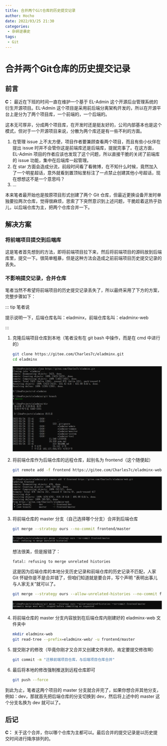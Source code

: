 ```yaml
---
title: 合并两个Git仓库的历史提交记录
author: Hocho
date: 2022/03/25 21:30
categories:
 - 杂碎逆袭史
tags:
 - Git
---
```


# 合并两个Git仓库的历史提交记录

## 前言

**C：** 最近在下班的时间一直在维护一个基于 EL-Admin 这个开源后台管理系统的衍生开源项目。EL-Admin 这个项目是采用前后端分离架构开发的，所以在开源平台上是分为了两个项目库，一个前端的，一个后端的。

这本无可厚非，分成两个项目库，在开发时还是挺友好的，公司内部基本也是这个模式，但对于一个开源项目来说，分散为两个库还是有一些不利的方面。

1. 在管理 issue 上不太方便，项目作者要兼顾查看两个项目，而且有些小伙伴在提出 issue 时并不会管你这是前端库还是后端库，提就完事了。在这方面，EL-Admin 项目的作者应该也发现了这个问题，所以直接干脆的关闭了前端库的 issue 功能，集中在后端库一起管理。
2. 在 star 方面会造成分流，前段时间看了看微博，在不知什么时候，竟然加入了一个明星超话，意外就看到置顶帖里标注了一点禁止创建其他小号超话，现在想想这不是一个意思吗？
3. ...

本来笔者最开始也是按原项目形式创建了两个 Git 仓库，但最近更换设备开发时单独要拉两次仓库，觉得很麻烦，思索了下突然意识到上述问题，干脆趁着这热乎劲儿，以后端仓库为主，把两个仓库合并一下。

## 解决方案

### 将前端项目提交到后端库

这是笔者首先想到的方法，即将前端项目拉下来，然后将前端项目的源码放到后端库里，提交一下。很简单粗暴，但是这种方法会造成之前前端项目历史提交记录的丢失。

### 不影响提交记录，合并仓库

笔者当然不希望将前端项目的历史提交记录丢失了，所以最终采用了下方的方案，完整步骤如下：

::: tip 笔者说

提示说明一下，后端仓库名叫：eladminx，前端仓库名叫：eladminx-web

:::

1. 克隆后端项目仓库到本地（笔者没有在 git bash 中操作，而是在 cmd 中进行的）

   ```sh
   git clone https://gitee.com/Charles7c/eladminx.git
   cd eladminx
   ```

   ![202203252252923](../../../../../public/img/2022/03/25/202203252252923.png)

2. 将前端仓库作为后端仓库的远程仓库，起别名为 frontend（这个随便起）

   ```sh
   git remote add -f frontend https://gitee.com/Charles7c/eladminx-web.git
   ```

   ![202203252252926](../../../../../public/img/2022/03/25/202203252252926.png)

3. 将前端仓库的 master 分支（自己选择哪个分支）合并到后端仓库

   ```sh
   git merge --strategy ours --no-commit frontend/master
   ```

   ![202203252252929](../../../../../public/img/2022/03/25/202203252252929.png)

   想法很美，但是报错了：

   ```
   fatal: refusing to merge unrelated histories
   ```

   这是因为后端仓库的本地分支历史记录和前端仓库的历史记录不匹配，人家 Git 怀疑你是不是合并错了，但咱们知道就是要合并，写个声明 “表明出事儿与人家无关”就可以了。

   ```sh
   git merge --strategy ours --allow-unrelated-histories --no-commit frontend/master
   ```

   ![202203252252931](../../../../../public/img/2022/03/25/202203252252931.png)

4. 将前端仓库的 master 分支内容放到在后端仓库内刚建好的 eladminx-web 文件夹中

   ```sh
   mkdir eladminx-web
   git read-tree --prefix=eladminx-web/ -u frontend/master
   ```

5. 提交刚才的修改（毕竟你刚才又合并又创建文件夹的，肯定要提交修改啊）

   ```sh
   git commit -m "迁移前端项目仓库，与后端项目仓库合并"
   ```

6. 最后将本地的修改强制推送到远程仓库即可

   ```sh
   git push --force
   ```

到此为止，笔者这两个项目的 master 分支就合并完了，如果你想合并其他分支，例如：dev，那就首先把后端仓库的分支切换到 dev，然后将上述中的 master 这个分支名换为 dev 就可以了。

## 后记

**C：** 关于这个合并，你以哪个仓库为主都可以。最后合并的提交记录是以历史提交时间进行降序排列的。

